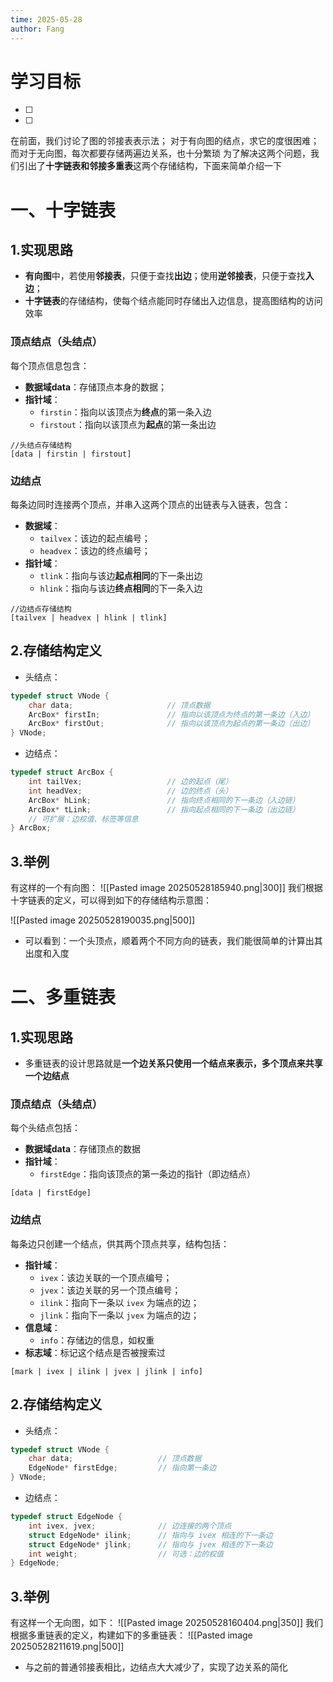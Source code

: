 ```yaml
---
time: 2025-05-28
author: Fang
---
```

# 学习目标
- [ ] 
- [ ]    

在前面，我们讨论了图的邻接表表示法；
对于有向图的结点，求它的度很困难；而对于无向图，每次都要存储两遍边关系，也十分繁琐
为了解决这两个问题，我们引出了**十字链表和邻接多重表**这两个存储结构，下面来简单介绍一下
# 一、十字链表
## 1.实现思路
- **有向图**中，若使用**邻接表**，只便于查找**出边**；使用**逆邻接表**，只便于查找**入边**；
- **十字链表**的存储结构，使每个结点能同时存储出入边信息，提高图结构的访问效率 
### 顶点结点（头结点）
每个顶点信息包含：
- **数据域data**：存储顶点本身的数据；
- **指针域**：
    - `firstin`：指向以该顶点为**终点**的第一条入边 
    - `firstout`：指向以该顶点为**起点**的第一条出边
    
```
//头结点存储结构
[data | firstin | firstout]
```
### 边结点
每条边同时连接两个顶点，并串入这两个顶点的出链表与入链表，包含：
- **数据域**：
    - `tailvex`：该边的起点编号；  
    - `headvex`：该边的终点编号；   
- **指针域**： 
    - `tlink`：指向与该边**起点相同**的下一条出边  
    - `hlink`：指向与该边**终点相同**的下一条入边

```
//边结点存储结构
[tailvex | headvex | hlink | tlink]
```
## 2.存储结构定义
- 头结点：
```C
typedef struct VNode {
    char data;                     // 顶点数据
    ArcBox* firstIn;               // 指向以该顶点为终点的第一条边（入边）
    ArcBox* firstOut;              // 指向以该顶点为起点的第一条边（出边）
} VNode;
```
- 边结点：
```C
typedef struct ArcBox {
    int tailVex;                   // 边的起点（尾）
    int headVex;                   // 边的终点（头）
    ArcBox* hLink;                 // 指向终点相同的下一条边（入边链）
    ArcBox* tLink;                 // 指向起点相同的下一条边（出边链）
    // 可扩展：边权值、标签等信息
} ArcBox;
```

## 3.举例
有这样的一个有向图：
![[Pasted image 20250528185940.png|300]]
我们根据十字链表的定义，可以得到如下的存储结构示意图：

![[Pasted image 20250528190035.png|500]]
- 可以看到：一个头顶点，顺着两个不同方向的链表，我们能很简单的计算出其出度和入度

# 二、多重链表

## 1.实现思路
- 多重链表的设计思路就是**一个边关系只使用一个结点来表示，多个顶点来共享一个边结点**
### 顶点结点（头结点）
每个头结点包括：
- **数据域data**：存储顶点的数据
- **指针域**：
	- `firstEdge`：指向该顶点的第一条边的指针（即边结点）
```
[data | firstEdge]
```
### 边结点
每条边只创建一个结点，供其两个顶点共享，结构包括：
- **指针域**：
	- `ivex`：该边关联的一个顶点编号；  
	- `jvex`：该边关联的另一个顶点编号； 
	- `ilink`：指向下一条以 `ivex` 为端点的边；
	- `jlink`：指向下一条以 `jvex` 为端点的边；
- **信息域**：
	- `info`：存储边的信息，如权重
- **标志域**：标记这个结点是否被搜索过
```
[mark | ivex | ilink | jvex | jlink | info]
```

## 2.存储结构定义
- 头结点：
```C
typedef struct VNode {
    char data;                   // 顶点数据
    EdgeNode* firstEdge;         // 指向第一条边
} VNode;
```
- 边结点：
```C
typedef struct EdgeNode {
    int ivex, jvex;              // 边连接的两个顶点
    struct EdgeNode* ilink;      // 指向与 ivex 相连的下一条边
    struct EdgeNode* jlink;      // 指向与 jvex 相连的下一条边
    int weight;                  // 可选：边的权值
} EdgeNode;
```
## 3.举例
有这样一个无向图，如下：
![[Pasted image 20250528160404.png|350]]
我们根据多重链表的定义，构建如下的多重链表：
![[Pasted image 20250528211619.png|500]]

- 与之前的普通邻接表相比，边结点大大减少了，实现了边关系的简化